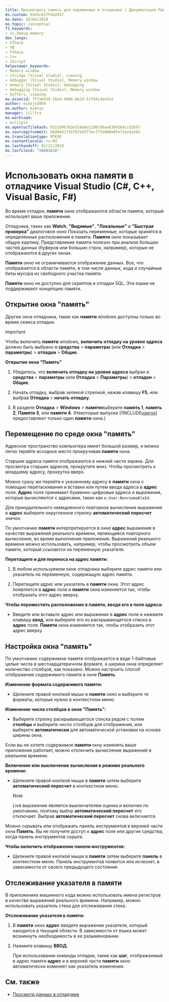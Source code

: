```yaml
---
title: Просмотреть память для переменных в отладчике | Документация Майкрософт
ms.custom: H1Hack27Feb2017
ms.date: 10/04/2018
ms.topic: conceptual
f1_keywords:
- vs.debug.memory
dev_langs:
- CSharp
- VB
- FSharp
- C++
- JScript
helpviewer_keywords:
- Memory window
- strings [Visual Studio], viewing
- debugger [Visual Studio], Memory window
- memory [Visual Studio], debugging
- debugging [Visual Studio], Memory window
- buffers, viewing
ms.assetid: 7f7a0439-10e4-4966-bb2d-51f04cda4fe2
author: mikejo5000
ms.author: mikejo
manager: jillfra
ms.workload:
- multiple
ms.openlocfilehash: 832cb9b7b3e554e8a1180c99ae6384384ccd3b97
ms.sourcegitcommit: b0d8e61745f67bd1f7ecf7fe080a0fe73ac6a181
ms.translationtype: MTE95
ms.contentlocale: ru-RU
ms.lasthandoff: 02/22/2019
ms.locfileid: "56681638"
---
```

# <a name="use-the-memory-windows-in-the-visual-studio-debugger-c-c-visual-basic-f"></a>Использовать окна памяти в отладчике Visual Studio (C#, C++, Visual Basic, F#)

Во время отладки, **памяти** окне отображаются области памяти, который использует ваше приложение.

Отладчика, таких как **Watch**, **"Видимые"**, **"Локальные"** и **"Быстрая проверка"** диалоговое окно Показать переменные, которые хранятся в определенные расположения в памяти. **Памяти** окно показывает общую картину. Представление памяти полезно при анализе больших частей данных (буферов или больших строк, например), которые не отображаются в других окнах.

**Памяти** окно не ограничивается отображение данных. Все, что отображается в области памяти, в том числе данных, кода и случайные биты мусора из свободного участка памяти.

**Памяти** окно не доступно для скриптов и отладки SQL. Эти языки не поддерживают концепцию памяти.

## <a name="open-a-memory-window"></a>Открытие окна "память"

Другие окна отладчика, такие как **памяти** windows доступны только во время сеанса отладки.

>[!IMPORTANT]
>Чтобы включить **памяти** windows, **включить отладку на уровне адреса** должно быть выбрано в **средства** > **параметры** (или **Отладка** > **параметры**) > **отладки** > **Общие**.

**Открытие окна "Память"**

1. Убедитесь, что **включить отладку на уровне адреса** выбран в **средства** > **параметры** (или **Отладка**  >  **Параметры**) > **отладки** > **Общие**.

1. Начать отладку, выбрав зеленой стрелкой, нажав клавишу **F5**, или выбрав **Отладка** > **начать отладку**.

2. В разделе **Отладка** > **Windows** > **памяти**выберите **память 1**, **память 2**, **Памяти 3**, или **памяти 4**. (Некоторые выпуски [!INCLUDE[vsprvs](../code-quality/includes/vsprvs_md.md)] предоставляют только один **памяти** окна.)

## <a name="move-around-in-the-memory-window"></a>Перемещение по среде окна "память"

Адресное пространство компьютера имеет большой размер, и можно легко теряйте исходное место прокручивая **памяти** окна.

Старшие адреса памяти отображаются в нижней части экрана. Для просмотра старших адресов, прокрутите вниз. Чтобы просмотреть к младшему адресу, прокрутка вверх.

Можно сразу же перейти к указанному адресу в **памяти** окна с помощью перетаскивания и вставки или путем ввода адреса в **адрес** поля. **Адрес** поле принимает буквенно-цифровые адреса и выражения, которые вычисляются с адресами, таких как `e.User.NonroamableId`.

Для принудительного немедленного повторное вычисление выражения в **адрес** выберите округленное стрелку **автоматический пересчет** значок.

По умолчанию **памяти** интерпретируется в окне **адрес** выражения в качестве выражений реального времени, являющиеся повторного вычисления, во время выполнения приложения. Выражений реального времени можно использовать, например, чтобы просмотреть объем памяти, который ссылается на переменную указателя.

**Перетащите и для переноса на адрес памяти:**

1. В любом используемом окне отладчика выберите адрес памяти или указатель на переменную, содержащую адрес памяти.

2. Перетащите адрес или указатель в **памяти** окна. Этот адрес появляется в **адрес** поля и **памяти** окна изменяется так, чтобы отобразить этот адрес вверху.

**Чтобы переместить расположение в памяти, введя его в поле адреса:**

- Введите или вставьте адрес или выражение в **адрес** поле и нажмите клавишу **ввод**, или выберите его из раскрывающегося списка в **адрес** поля. **Памяти** окна изменяется так, чтобы отобразить этот адрес вверху.

## <a name="customize-the-memory-window"></a>Настройка окна "память"

По умолчанию содержимое памяти отображается в виде 1-байтовые целые числа в шестнадцатеричном формате, а ширина окна определяет количество столбцов, как показано. Можно настроить способ отображения содержимого памяти в окне **Память**.

**Изменение формата содержимого памяти:**

-  Щелкните правой кнопкой мыши в **памяти** окно и выберите те форматы, которые нужно в контекстном меню.

**Изменение числа столбцов в окне "Память":**

- Выберите стрелку раскрывающегося списка рядом с полем **столбцы** и выберите число столбцов для отображения, или выберите **автоматически** для автоматической установки на основе ширины окна.

Если вы не хотите содержимое **памяти** окну изменять ваше приложение работает, можно отключить вычисление выражений в реальном времени.

**Включение или выключение вычисления в режиме реального времени:**

- Щелкните правой кнопкой мыши в **памяти** затем выберите **автоматический пересчет** в контекстном меню.

  >[!NOTE]
  >Live выражение является выключателем оценки и включен по умолчанию, поэтому выбор **автоматический пересчет** его отключает. Выбрав **автоматический пересчет** снова включается.

Можно скрывать или отображать панель инструментов в верхней части окна **Память**. Вы не получите доступ к **адрес** поле или другие средства, когда панель инструментов скрыта.

**Чтобы включить отображение панели инструментов:**

- Щелкните правой кнопкой мыши в **памяти** затем выберите **панель** в контекстном меню. Панель инструментов появится или исчезнет, в зависимости от своего предыдущего состояния.

## <a name="follow-a-pointer-through-memory"></a>Отслеживание указателя в памяти

В приложениях машинного кода можно использовать имена регистров в качестве выражений реального времени. Например, можно использовать указатель стека для отслеживания стека.

**Отслеживание указателя в памяти:**

1. В **памяти** окно **адрес** введите выражение указателя, который находится в текущей области. В зависимости от языка может возникнуть необходимость в ее разыменовании.

2. Нажмите клавишу **ВВОД**.

   При использовании команды отладки, такие как **шаг**, отображаемый в адрес памяти **адрес** и в верхней части **памяти** окно автоматически изменяет как указатель изменения.

## <a name="see-also"></a>См. также
- [Просмотр данных в отладчике](../debugger/viewing-data-in-the-debugger.md)